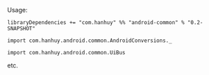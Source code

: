 Usage:

`libraryDependencies += "com.hanhuy" %% "android-common" % "0.2-SNAPSHOT"`

`import com.hanhuy.android.common.AndroidConversions._`

`import com.hanhuy.android.common.UiBus`

etc.
